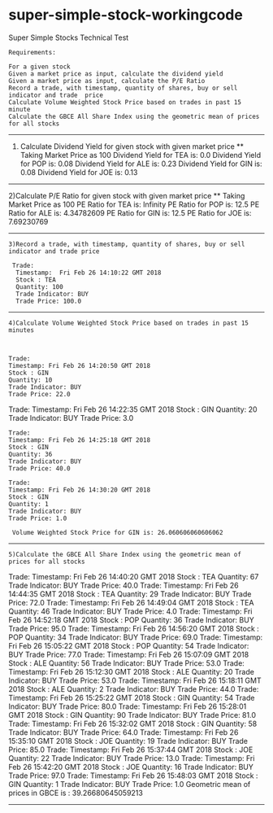 # super-simple-stock-workingcode
Super Simple Stocks Technical Test


    Requirements:

    For a given stock
    Given a market price as input, calculate the dividend yield
    Given a market price as input, calculate the P/E Ratio
    Record a trade, with timestamp, quantity of shares, buy or sell indicator and trade  price
    Calculate Volume Weighted Stock Price based on trades in past 15 minute
    Calculate the GBCE All Share Index using the geometric mean of prices for all stocks




****************************************************************************************

   1) Calculate Dividend Yield for given stock with given market price 
     ** Taking Market Price as 100
     Dividend Yield for TEA  is: 0.0
     Dividend Yield for POP  is: 0.08
     Dividend Yield for ALE  is: 0.23
     Dividend Yield for GIN  is: 0.08
     Dividend Yield for JOE  is: 0.13
****************************************************************************************
   2)Calculate P/E Ratio for given stock with given market price 
      ** Taking Market Price as 100
     PE Ratio for TEA  is: Infinity
     PE Ratio for POP  is: 12.5
     PE Ratio for ALE  is: 4.34782609
     PE Ratio for GIN  is: 12.5
     PE Ratio for JOE  is: 7.69230769

****************************************************************************************

    3)Record a trade, with timestamp, quantity of shares, buy or sell indicator and trade price 

     Trade:
      Timestamp:  Fri Feb 26 14:10:22 GMT 2018
      Stock : TEA
      Quantity: 100
      Trade Indicator: BUY
      Trade Price: 100.0

****************************************************************************************
    4)Calculate Volume Weighted Stock Price based on trades in past 15 minutes



    Trade:
    Timestamp: Fri Feb 26 14:20:50 GMT 2018
    Stock : GIN
    Quantity: 10
    Trade Indicator: BUY
    Trade Price: 22.0

   Trade:
    Timestamp: Fri Feb 26 14:22:35 GMT 2018
    Stock : GIN
    Quantity: 20
    Trade Indicator: BUY
    Trade Price: 3.0

    Trade:
    Timestamp: Fri Feb 26 14:25:18 GMT 2018
    Stock : GIN
    Quantity: 36
    Trade Indicator: BUY
    Trade Price: 40.0

    Trade:
    Timestamp: Fri Feb 26 14:30:20 GMT 2018
    Stock : GIN
    Quantity: 1
    Trade Indicator: BUY
    Trade Price: 1.0

     Volume Weighted Stock Price for GIN is: 26.060606060606062

****************************************************************************************
    5)Calculate the GBCE All Share Index using the geometric mean of prices for all stocks


   Trade:
    Timestamp: Fri Feb 26 14:40:20 GMT 2018
    Stock : TEA
    Quantity: 67
    Trade Indicator: BUY
    Trade Price: 40.0
  Trade:
    Timestamp: Fri Feb 26 14:44:35 GMT 2018
    Stock : TEA
    Quantity: 29
    Trade Indicator: BUY
    Trade Price: 72.0
   Trade:
    Timestamp: Fri Feb 26 14:49:04 GMT 2018
    Stock : TEA
    Quantity: 46
    Trade Indicator: BUY
    Trade Price: 4.0
   Trade:
    Timestamp: Fri Feb 26 14:52:18 GMT 2018
    Stock : POP
    Quantity: 36
    Trade Indicator: BUY
    Trade Price: 95.0
  Trade:
    Timestamp: Fri Feb 26 14:56:20 GMT 2018
    Stock : POP
    Quantity: 34
    Trade Indicator: BUY
    Trade Price: 69.0
  Trade:
    Timestamp: Fri Feb 26 15:05:22 GMT 2018
    Stock : POP
    Quantity: 54
    Trade Indicator: BUY
    Trade Price: 77.0
  Trade:
    Timestamp: Fri Feb 26 15:07:09 GMT 2018
    Stock : ALE
    Quantity: 56
    Trade Indicator: BUY
    Trade Price: 53.0
  Trade:
    Timestamp: Fri Feb 26 15:12:30 GMT 2018
    Stock : ALE
    Quantity: 20
    Trade Indicator: BUY
    Trade Price: 53.0
 Trade:
    Timestamp: Fri Feb 26 15:18:11 GMT 2018
    Stock : ALE
    Quantity: 2
    Trade Indicator: BUY
    Trade Price: 44.0
 Trade:
    Timestamp: Fri Feb 26 15:25:22 GMT 2018
    Stock : GIN
    Quantity: 54
    Trade Indicator: BUY
    Trade Price: 80.0
 Trade:
    Timestamp: Fri Feb 26 15:28:01 GMT 2018
    Stock : GIN
    Quantity: 90
    Trade Indicator: BUY
    Trade Price: 81.0
  Trade:
    Timestamp: Fri Feb 26 15:32:02 GMT 2018
    Stock : GIN
    Quantity: 58
    Trade Indicator: BUY
    Trade Price: 64.0
  Trade:
    Timestamp: Fri Feb 26 15:35:10 GMT 2018
    Stock : JOE
    Quantity: 19
    Trade Indicator: BUY
    Trade Price: 85.0
  Trade:
    Timestamp: Fri Feb 26 15:37:44 GMT 2018
    Stock : JOE
    Quantity: 22
    Trade Indicator: BUY
    Trade Price: 13.0
 Trade:
    Timestamp: Fri Feb 26 15:42:20 GMT 2018
    Stock : JOE
    Quantity: 16
    Trade Indicator: BUY
    Trade Price: 97.0
 Trade:
    Timestamp: Fri Feb 26 15:48:03 GMT 2018
    Stock : GIN
    Quantity: 1
    Trade Indicator: BUY
    Trade Price: 1.0
 Geometric mean of prices in GBCE is : 39.26680645059213


****************************************************************************************

